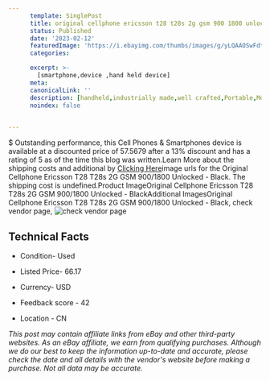 ```yaml
---
      template: SinglePost
      title: original cellphone ericsson t28 t28s 2g gsm 900 1800 unlocked black
      status: Published
      date: '2023-02-12'
      featuredImage: 'https://i.ebayimg.com/thumbs/images/g/yLQAAOSwFdtXxZKL/s-l225.jpg'
      categories: 

      excerpt: >-
        [smartphone,device ,hand held device]
      meta:
      canonicalLink: ''
      description: [handheld,industrially made,well crafted,Portable,Mobile,Compact,Convenient,Lightweight,Maneuverable,Man-portable,Miniature,Carriable,Hand-held,Light,Holdable,Transportable,Mobile device,Pocket-sized,On-the-go,Wireless,Cordless,Compact size,Convenient size, smartphone,device ,hand held device]
      noindex: false

        
---
```

$
    Outstanding performance, this Cell Phones & Smartphones device is available at a discounted price of 57.5679 after a 13% discount and has a rating of 5 as of the time this blog was written.Learn More about the shipping costs and additional by [Clicking Here](https://www.ebay.com/itm/354149838728?hash=item5274f9af88%3Ag%3AyLQAAOSwFdtXxZKL&mkevt=1&mkcid=1&mkrid=711-53200-19255-0&campid=%253CePNCampaignId%253E&customid=%253CreferenceId%253E&toolid=10049)image urls for the Original Cellphone Ericsson T28 T28s 2G GSM 900/1800 Unlocked - Black. The shipping cost is undefined.Product ImageOriginal Cellphone Ericsson T28 T28s 2G GSM 900/1800 Unlocked - BlackAdditional ImagesOriginal Cellphone Ericsson T28 T28s 2G GSM 900/1800 Unlocked - Black, check vendor page, ![check vendor page](https://origin-galleryplus.ebayimg.com/ws/web/354149838728_2_0_1/225x225.jpg,https://origin-galleryplus.ebayimg.com/ws/web/354149838728_3_0_1/225x225.jpg,https://origin-galleryplus.ebayimg.com/ws/web/354149838728_4_0_1/225x225.jpg,https://origin-galleryplus.ebayimg.com/ws/web/354149838728_5_0_1/225x225.jpg,https://origin-galleryplus.ebayimg.com/ws/web/354149838728_6_0_1/225x225.jpg,https://origin-galleryplus.ebayimg.com/ws/web/354149838728_7_0_1/225x225.jpg,https://origin-galleryplus.ebayimg.com/ws/web/354149838728_8_0_1/225x225.jpg)
    
    

 ## Technical Facts 



     
      

 - Condition- Used 


      

 - Listed Price- 66.17 


      

 - Currency- USD 


      

 - Feedback score - 42 


      

 - Location - CN 


      
      

 *_This post may contain affiliate links from eBay and other third-party websites. As an eBay affiliate, we earn from qualifying purchases. Although we do our best to keep the information up-to-date and accurate, please check the date and all details with the vendor's website before making a purchase. Not all data may be accurate._*



    
    
    
    
    